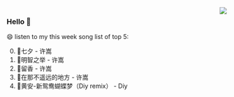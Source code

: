 <img align="right"  src="https://github-readme-stats.vercel.app/api/top-langs/?username=kvnZero" />

### Hello 👋

😄 listen to my this week song list of top 5:

0. 🌈七夕 - 许嵩
1. 🌈明智之举 - 许嵩
2. 🌈留香 - 许嵩
3. 🌈在那不遥远的地方 - 许嵩
4. 🌈黄安-新鸳鸯蝴蝶梦（Diy remix） - Diy

